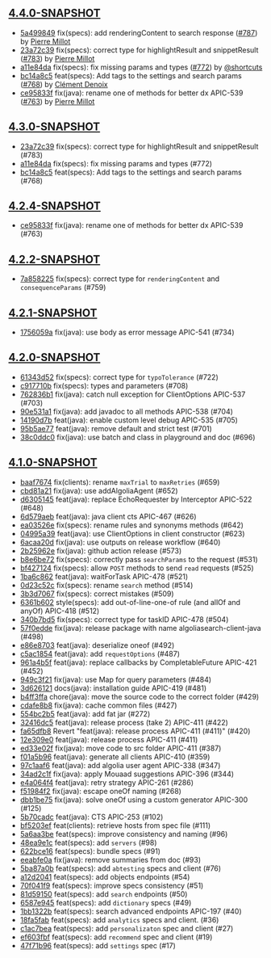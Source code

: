 ## [4.4.0-SNAPSHOT](https://github.com/algolia/algoliasearch-client-java-2/compare/4.3.0-SNAPSHOT...4.4.0-SNAPSHOT)

- [5a499849](https://github.com/algolia/api-clients-automation/commit/5a499849) fix(specs): add renderingContent to search response ([#787](https://github.com/algolia/api-clients-automation/pull/787)) by [Pierre Millot](pierre.millot@algolia.com)
- [23a72c39](https://github.com/algolia/api-clients-automation/commit/23a72c39) fix(specs): correct type for highlightResult and snippetResult ([#783](https://github.com/algolia/api-clients-automation/pull/783)) by [Pierre Millot](pierre.millot@algolia.com)
- [a11e84da](https://github.com/algolia/api-clients-automation/commit/a11e84da) fix(specs): fix missing params and types ([#772](https://github.com/algolia/api-clients-automation/pull/772)) by [@shortcuts](https://github.com/shortcuts/)
- [bc14a8c5](https://github.com/algolia/api-clients-automation/commit/bc14a8c5) feat(specs): Add tags to the settings and search params ([#768](https://github.com/algolia/api-clients-automation/pull/768)) by [Clément Denoix](flydesigned@gmail.com)
- [ce95833f](https://github.com/algolia/api-clients-automation/commit/ce95833f) fix(java): rename one of methods for better dx APIC-539 ([#763](https://github.com/algolia/api-clients-automation/pull/763)) by [Pierre Millot](pierre.millot@algolia.com)

## [4.3.0-SNAPSHOT](https://github.com/algolia/algoliasearch-client-java-2/compare/4.2.4-SNAPSHOT...4.3.0-SNAPSHOT)

- [23a72c39](https://github.com/algolia/api-clients-automation/commit/23a72c39) fix(specs): correct type for highlightResult and snippetResult (#783)
- [a11e84da](https://github.com/algolia/api-clients-automation/commit/a11e84da) fix(specs): fix missing params and types (#772)
- [bc14a8c5](https://github.com/algolia/api-clients-automation/commit/bc14a8c5) feat(specs): Add tags to the settings and search params (#768)

## [4.2.4-SNAPSHOT](https://github.com/algolia/algoliasearch-client-java-2/compare/4.2.2-SNAPSHOT...4.2.4-SNAPSHOT)

- [ce95833f](https://github.com/algolia/api-clients-automation/commit/ce95833f) fix(java): rename one of methods for better dx APIC-539 (#763)

## [4.2.2-SNAPSHOT](https://github.com/algolia/algoliasearch-client-java-2/compare/4.2.1-SNAPSHOT...4.2.2-SNAPSHOT)

- [7a858225](https://github.com/algolia/api-clients-automation/commit/7a858225) fix(specs): correct type for `renderingContent` and `consequenceParams` (#759)

## [4.2.1-SNAPSHOT](https://github.com/algolia/algoliasearch-client-java-2/compare/4.2.0-SNAPSHOT...4.2.1-SNAPSHOT)

- [1756059a](https://github.com/algolia/api-clients-automation/commit/1756059a) fix(java): use body as error message APIC-541 (#734)

## [4.2.0-SNAPSHOT](https://github.com/algolia/algoliasearch-client-java-2/compare/4.1.0-SNAPSHOT...4.2.0-SNAPSHOT)

- [61343d52](https://github.com/algolia/api-clients-automation/commit/61343d52) fix(specs): correct type for `typoTolerance` (#722)
- [c917710b](https://github.com/algolia/api-clients-automation/commit/c917710b) fix(specs): types and parameters (#708)
- [762836b1](https://github.com/algolia/api-clients-automation/commit/762836b1) fix(java): catch null exception for ClientOptions APIC-537 (#703)
- [90e531a1](https://github.com/algolia/api-clients-automation/commit/90e531a1) fix(java): add javadoc to all methods APIC-538 (#704)
- [14190d7b](https://github.com/algolia/api-clients-automation/commit/14190d7b) feat(java): enable custom level debug APIC-535 (#705)
- [95b5ae77](https://github.com/algolia/api-clients-automation/commit/95b5ae77) feat(java): remove default and strict test (#701)
- [38c0ddc0](https://github.com/algolia/api-clients-automation/commit/38c0ddc0) fix(java): use batch and class in playground and doc (#696)

## [4.1.0-SNAPSHOT](https://github.com/algolia/algoliasearch-client-java-2/compare/4.0.0-SNAPSHOT...4.1.0-SNAPSHOT)

- [baaf7674](https://github.com/algolia/api-clients-automation/commit/baaf7674) fix(clients): rename `maxTrial` to `maxRetries` (#659)
- [cbd81a21](https://github.com/algolia/api-clients-automation/commit/cbd81a21) fix(java): use addAlgoliaAgent (#652)
- [d6305145](https://github.com/algolia/api-clients-automation/commit/d6305145) feat(java): replace EchoRequester by Interceptor APIC-522 (#648)
- [6d579aeb](https://github.com/algolia/api-clients-automation/commit/6d579aeb) feat(java): java client cts APIC-467 (#626)
- [ea03526e](https://github.com/algolia/api-clients-automation/commit/ea03526e) fix(specs): rename rules and synonyms methods (#642)
- [04995a39](https://github.com/algolia/api-clients-automation/commit/04995a39) feat(java): use ClientOptions in client constructor (#623)
- [6acaa20d](https://github.com/algolia/api-clients-automation/commit/6acaa20d) fix(java): use outputs on release workflow (#640)
- [2b25962e](https://github.com/algolia/api-clients-automation/commit/2b25962e) fix(java): github action release (#573)
- [b8e6be72](https://github.com/algolia/api-clients-automation/commit/b8e6be72) fix(specs): correctly pass `searchParams` to the request (#531)
- [bf427124](https://github.com/algolia/api-clients-automation/commit/bf427124) fix(specs): allow `POST` methods to send `read` requests (#525)
- [1ba6c862](https://github.com/algolia/api-clients-automation/commit/1ba6c862) feat(java): waitForTask APIC-478 (#521)
- [0d23c52c](https://github.com/algolia/api-clients-automation/commit/0d23c52c) fix(specs): rename `search` method (#514)
- [3b3d7067](https://github.com/algolia/api-clients-automation/commit/3b3d7067) fix(specs): correct mistakes (#509)
- [6361b602](https://github.com/algolia/api-clients-automation/commit/6361b602) style(specs): add out-of-line-one-of rule (and allOf and anyOf) APIC-418 (#512)
- [340b7bd5](https://github.com/algolia/api-clients-automation/commit/340b7bd5) fix(specs): correct type for taskID APIC-478 (#504)
- [57f0edde](https://github.com/algolia/api-clients-automation/commit/57f0edde) fix(java): release package with name algoliasearch-client-java (#498)
- [e86e8703](https://github.com/algolia/api-clients-automation/commit/e86e8703) feat(java): deserialize oneof (#492)
- [c5ac1854](https://github.com/algolia/api-clients-automation/commit/c5ac1854) feat(java): add `requestOptions` (#487)
- [961a4b5f](https://github.com/algolia/api-clients-automation/commit/961a4b5f) feat(java): replace callbacks by CompletableFuture APIC-421 (#452)
- [949c3f21](https://github.com/algolia/api-clients-automation/commit/949c3f21) fix(java): use Map for query parameters (#484)
- [3d626121](https://github.com/algolia/api-clients-automation/commit/3d626121) docs(java): installation guide APIC-419 (#481)
- [b4ff3ffa](https://github.com/algolia/api-clients-automation/commit/b4ff3ffa) chore(java): move the source code to the correct folder (#429)
- [cdafe8b8](https://github.com/algolia/api-clients-automation/commit/cdafe8b8) fix(java): cache common files (#427)
- [554bc2b5](https://github.com/algolia/api-clients-automation/commit/554bc2b5) feat(java): add fat jar (#272)
- [32416dc5](https://github.com/algolia/api-clients-automation/commit/32416dc5) feat(java): release process (take 2) APIC-411 (#422)
- [fa65dfb8](https://github.com/algolia/api-clients-automation/commit/fa65dfb8) Revert "feat(java): release process APIC-411 (#411)" (#420)
- [12e309e0](https://github.com/algolia/api-clients-automation/commit/12e309e0) feat(java): release process APIC-411 (#411)
- [ed33e02f](https://github.com/algolia/api-clients-automation/commit/ed33e02f) fix(java): move code to src folder APIC-411 (#387)
- [f01a5b96](https://github.com/algolia/api-clients-automation/commit/f01a5b96) feat(java): generate all clients APIC-410 (#359)
- [97c1aaf6](https://github.com/algolia/api-clients-automation/commit/97c1aaf6) feat(java): add algolia user agent APIC-338 (#347)
- [34ad2c1f](https://github.com/algolia/api-clients-automation/commit/34ad2c1f) fix(java): apply Mouaad suggestions APIC-396 (#344)
- [e4a064f4](https://github.com/algolia/api-clients-automation/commit/e4a064f4) feat(java): retry strategy APIC-261 (#286)
- [f51984f2](https://github.com/algolia/api-clients-automation/commit/f51984f2) fix(java): escape oneOf naming (#268)
- [dbb1be75](https://github.com/algolia/api-clients-automation/commit/dbb1be75) fix(java): solve oneOf using a custom generator APIC-300 (#125)
- [5b70cadc](https://github.com/algolia/api-clients-automation/commit/5b70cadc) feat(java): CTS APIC-253 (#102)
- [bf5203ef](https://github.com/algolia/api-clients-automation/commit/bf5203ef) feat(clients): retrieve hosts from spec file (#111)
- [5a6aa3be](https://github.com/algolia/api-clients-automation/commit/5a6aa3be) feat(specs): improve consistency and naming (#96)
- [48ea9e1c](https://github.com/algolia/api-clients-automation/commit/48ea9e1c) feat(specs): add `servers` (#98)
- [622bce16](https://github.com/algolia/api-clients-automation/commit/622bce16) feat(specs): bundle specs (#91)
- [eeabfe0a](https://github.com/algolia/api-clients-automation/commit/eeabfe0a) fix(java): remove summaries from doc (#93)
- [5ba87a0b](https://github.com/algolia/api-clients-automation/commit/5ba87a0b) feat(specs): add `abtesting` specs and client (#76)
- [a12d2041](https://github.com/algolia/api-clients-automation/commit/a12d2041) feat(specs): add objects endpoints (#54)
- [70f041f9](https://github.com/algolia/api-clients-automation/commit/70f041f9) feat(specs): improve specs consistency (#51)
- [81d59150](https://github.com/algolia/api-clients-automation/commit/81d59150) feat(specs): add `search` endpoints (#50)
- [6587e945](https://github.com/algolia/api-clients-automation/commit/6587e945) feat(specs): add `dictionary` specs (#49)
- [1bb1322b](https://github.com/algolia/api-clients-automation/commit/1bb1322b) feat(specs): search advanced endpoints APIC-197 (#40)
- [18fa5fab](https://github.com/algolia/api-clients-automation/commit/18fa5fab) feat(specs): add `analytics` specs and client. (#36)
- [c1ac7bea](https://github.com/algolia/api-clients-automation/commit/c1ac7bea) feat(specs): add `personalizaton` spec and client (#27)
- [ef603fbf](https://github.com/algolia/api-clients-automation/commit/ef603fbf) feat(specs): add `recommend` spec and client (#19)
- [47f71b96](https://github.com/algolia/api-clients-automation/commit/47f71b96) feat(specs): add `settings` spec (#17)
